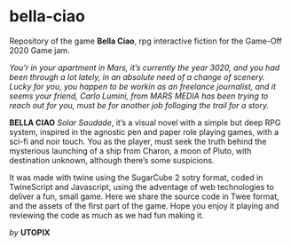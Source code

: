 # bella-ciao
Repository of the game **Bella Ciao**, rpg interactive fiction for the Game-Off 2020 Game jam.

*You’r in your apartment in Mars, it’s currently the year 3020, and you had been through a lot lately, in an absolute need of a change of scenery. Lucky for you, you happen to be workin as an freelance journalist, and it seems your friend, Carlo Lumini, from MARS MEDIA has been trying to reach out for you, must be for another job folloging the trail for a story.*

**BELLA CIAO** *Solar Saudade*, it’s a visual novel with a simple but deep RPG system, inspired in the agnostic pen and paper role playing games, with a sci-fi and noir touch. You as the player, must seek the truth behind the mysterious launching of a ship from Charon, a moon of Pluto, with destination unknown, although there’s some suspicions.

It was made with twine using the SugarCube 2 sotry format, coded in TwineScript and Javascript, using the adventage of web technologies to deliver a fun, small game. Here we share the source code in Twee format, and the assets of the first part of the game. Hope you enjoy it playing and reviewing the code as much as we had fun making it.

*by* **UTOPIX**

